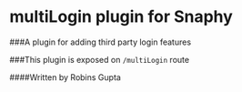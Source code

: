 # multiLogin plugin for Snaphy


###A plugin for adding third party login features

###This plugin is exposed on  `/multiLogin` route




####Written by Robins Gupta

